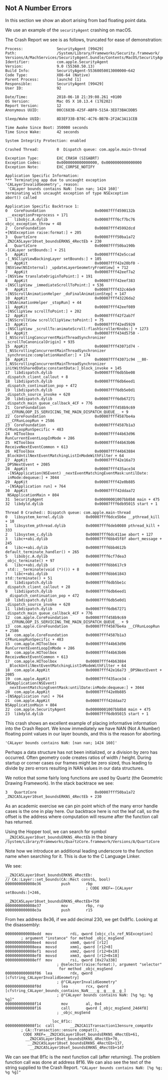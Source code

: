 ## Not A Number Errors

In this section we show an abort arising from bad floating point data.

We use an example of the `securityAgent` crashing on macOS.

The Crash Report we see is as follows, truncated for ease of demonstration:

```
Process:               SecurityAgent [99429]
Path:                  /System/Library/Frameworks/Security.framework/
Versions/A/MachServices/SecurityAgent.bundle/Contents/MacOS/SecurityAgent
Identifier:            com.apple.SecurityAgent
Version:               9.0 (55360.50.13)
Build Info:            SecurityAgent-55360050013000000~642
Code Type:             X86-64 (Native)
Parent Process:        launchd [1]
Responsible:           SecurityAgent [99429]
User ID:               92

Date/Time:             2018-06-18 21:39:08.261 +0100
OS Version:            Mac OS X 10.13.4 (17E202)
Report Version:        12
Anonymous UUID:        00CC683B-425F-ABF0-515A-3ED73BACDDB5

Sleep/Wake UUID:       8D3EF33B-B78C-4C76-BB7B-2F2AC3A11CEB

Time Awake Since Boot: 350000 seconds
Time Since Wake:       42 seconds

System Integrity Protection: enabled

Crashed Thread:        0  Dispatch queue: com.apple.main-thread

Exception Type:        EXC_CRASH (SIGABRT)
Exception Codes:       0x0000000000000000, 0x0000000000000000
Exception Note:        EXC_CORPSE_NOTIFY

Application Specific Information:
*** Terminating app due to uncaught exception
'CALayerInvalidGeometry', reason:
 'CALayer bounds contains NaN: [nan nan; 1424 160]'
terminating with uncaught exception of type NSException
abort() called

Application Specific Backtrace 1:
0   CoreFoundation                      0x00007fff4590132b
 __exceptionPreprocess + 171
1   libobjc.A.dylib                     0x00007fff6cf7bc76
objc_exception_throw + 48
2   CoreFoundation                      0x00007fff45992dcd
+[NSException raise:format:] + 205
3   QuartzCore                          0x00007fff50ba1a72
_ZN2CA5Layer10set_boundsERKNS_4RectEb + 230
4   QuartzCore                          0x00007fff50ba190b
-[CALayer setBounds:] + 251
5   AppKit                              0x00007fff42e5ccad
-[_NSClipViewBackingLayer setBounds:] + 105
6   AppKit                              0x00007fff42e20bf0 -[NSView(NSInternal) _updateLayerGeometryFromView] + 712
7   AppKit                              0x00007fff42eef7a2
-[NSView translateOriginToPoint:] + 191
8   AppKit                              0x00007fff42eef383
-[NSClipView _immediateScrollToPoint:] + 536
9   AppKit                              0x00007fff432c4de9
-[NSScrollAnimationHelper _doFinalAnimationStep] + 147
10  AppKit                              0x00007fff43226da2
-[NSAnimationHelper _stopRun] + 44
11  AppKit                              0x00007fff42eef089
-[NSClipView scrollToPoint:] + 202
12  AppKit                              0x00007fff42f2ab7f
-[NSScrollView scrollClipView:toPoint:] + 75
13  AppKit                              0x00007fff42ed5929
-[NSClipView _scrollTo:animateScroll:flashScrollerKnobs:] + 1273
14  AppKit                              0x00007fff434d5750 -[_NSScrollingConcurrentMainThreadSynchronizer
_scrollToCanonicalOrigin] + 935
15  AppKit                              0x00007fff43071d74 -[_NSScrollingConcurrentMainThreadSynchronizer
_synchronize:completionHandler:] + 174
16  AppKit                              0x00007fff43071c94 __80-[_NSScrollingConcurrentMainThreadSynchronizer
initWithSharedData:constantData:]_block_invoke + 145
17  libdispatch.dylib                   0x00007fff6db5be08
_dispatch_client_callout + 8
18  libdispatch.dylib                   0x00007fff6db6eed1
_dispatch_continuation_pop + 472
19  libdispatch.dylib                   0x00007fff6db5e0d1
_dispatch_source_invoke + 620
20  libdispatch.dylib                   0x00007fff6db67271
_dispatch_main_queue_callback_4CF + 776
21  CoreFoundation                      0x00007fff458b9c69
 __CFRUNLOOP_IS_SERVICING_THE_MAIN_DISPATCH_QUEUE__ + 9
22  CoreFoundation                      0x00007fff4587be4a
 __CFRunLoopRun + 2586
23  CoreFoundation                      0x00007fff4587b1a3
CFRunLoopRunSpecific + 483
24  HIToolbox                           0x00007fff44b63d96
RunCurrentEventLoopInMode + 286
25  HIToolbox                           0x00007fff44b63b06
ReceiveNextEventCommon + 613
26  HIToolbox                           0x00007fff44b63884 _BlockUntilNextEventMatchingListInModeWithFilter + 64
27  AppKit                              0x00007fff42e16a73 _DPSNextEvent + 2085
28  AppKit                              0x00007fff435ace34
 -[NSApplication(NSEvent) _nextEventMatchingEventMask:untilDate:
 inMode:dequeue:] + 3044
29  AppKit                              0x00007fff42e0b885
 -[NSApplication run] + 764
30  AppKit                              0x00007fff42ddaa72
 NSApplicationMain + 804
31  SecurityAgent                       0x00000001007bb8b8 main + 475
32  libdyld.dylib                       0x00007fff6db95015 start + 1

Thread 0 Crashed:: Dispatch queue: com.apple.main-thread
0   libsystem_kernel.dylib        	0x00007fff6dce5b6e __pthread_kill + 10
1   libsystem_pthread.dylib       	0x00007fff6deb0080 pthread_kill + 333
2   libsystem_c.dylib             	0x00007fff6dc411ae abort + 127
3   libc++abi.dylib               	0x00007fff6bb45f8f abort_message + 245
4   libc++abi.dylib               	0x00007fff6bb4612b
default_terminate_handler() + 265
5   libobjc.A.dylib               	0x00007fff6cf7dea3 _objc_terminate() + 97
6   libc++abi.dylib               	0x00007fff6bb617c9
 std::__terminate(void (*)()) + 8
7   libc++abi.dylib               	0x00007fff6bb61843 std::terminate() + 51
8   libdispatch.dylib             	0x00007fff6db5be1c
_dispatch_client_callout + 28
9   libdispatch.dylib             	0x00007fff6db6eed1
 _dispatch_continuation_pop + 472
10  libdispatch.dylib             	0x00007fff6db5e0d1
_dispatch_source_invoke + 620
11  libdispatch.dylib             	0x00007fff6db67271
_dispatch_main_queue_callback_4CF + 776
12  com.apple.CoreFoundation      	0x00007fff458b9c69
 __CFRUNLOOP_IS_SERVICING_THE_MAIN_DISPATCH_QUEUE__ + 9
13  com.apple.CoreFoundation      	0x00007fff4587be4a __CFRunLoopRun + 2586
14  com.apple.CoreFoundation      	0x00007fff4587b1a3
CFRunLoopRunSpecific + 483
15  com.apple.HIToolbox           	0x00007fff44b63d96
RunCurrentEventLoopInMode + 286
16  com.apple.HIToolbox           	0x00007fff44b63b06
ReceiveNextEventCommon + 613
17  com.apple.HIToolbox           	0x00007fff44b63884
 _BlockUntilNextEventMatchingListInModeWithFilter + 64
18  com.apple.AppKit              	0x00007fff42e16a73 _DPSNextEvent + 2085
19  com.apple.AppKit              	0x00007fff435ace34 -[NSApplication(NSEvent)
 _nextEventMatchingEventMask:untilDate:inMode:dequeue:] + 3044
20  com.apple.AppKit              	0x00007fff42e0b885
-[NSApplication run] + 764
21  com.apple.AppKit              	0x00007fff42ddaa72 NSApplicationMain + 804
22  com.apple.SecurityAgent       	0x00000001007bb8b8 main + 475
23  libdyld.dylib                 	0x00007fff6db95015 start + 1
```

This crash shows an excellent example of placing informative information into the Crash Report.  We know immediately we have NAN (Not A Number) floating point values in our layer bounds, and this is the reason for aborting.  

```
'CALayer bounds contains NaN: [nan nan; 1424 160]'
```

Perhaps a data structure has not been initialized, or a division by zero has occurred.  Often geometry code creates ratios of width / height.  During startup or corner cases our frames might be zero sized, thus leading to divide by zero errors resulting in NAN values in our data structures.

We notice that some fairly long functions are used by Quartz (the Geometric Drawing Framework).  In the stack backtrace we see:

```
3   QuartzCore                          0x00007fff50ba1a72
_ZN2CA5Layer10set_boundsERKNS_4RectEb + 230
```

As an academic exercise we can pin point which of the many error handle cases is the one in play here.  Our backtrace here is not the leaf call, so the offset is the address where computation will resume after the function call has returned.

Using the Hopper tool, we can search for symbol `__ZN2CA5Layer10set_boundsERKNS_4RectEb`
in the binary `/System/Library/Frameworks/QuartzCore.framework/Versions/A/QuartzCore`

Note how we introduce an additional leading underscore to the function name when searching for it.  This is due to the C Language Linker.

We see:
```
__ZN2CA5Layer10set_boundsERKNS_4RectEb:        
// CA::Layer::set_bounds(CA::Rect const&, bool)
0000000000008e36         push       rbp
                                    ; CODE XREF=-[CALayer setBounds:]+246,
                                    __ZN2CA5Layer10set_boundsERKNS_4RectEb+750
0000000000008e37         mov        rbp, rsp
0000000000008e3a         push       r15
```

From hex address 8e36, if we add decimal 230, we get 0x8f1c.  Looking at the disassembly:

```
0000000000008edd  mov        rdi, qword [objc_cls_ref_NSException]
       ; argument "instance" for method _objc_msgSend
0000000000008ee4  movsd      xmm0, qword [r12]
0000000000008eea  movsd      xmm1, qword [r12+8]
0000000000008ef1  movsd      xmm2, qword [r12+0x10]
0000000000008ef8  movsd      xmm3, qword [r12+0x18]
0000000000008eff  mov        rsi, qword [0x27a338]
                       ; @selector(raise:format:), argument "selector"
                        for method _objc_msgSend
0000000000008f06  lea        rdx, qword [cfstring_CALayerInvalidGeometry]
                       ; @"CALayerInvalidGeometry"
0000000000008f0d         lea        rcx, qword [cfstring_CALayer_bounds_contains_NaN____g__g___g__g_]
                       ; @"CALayer bounds contains NaN: [%g %g; %g %g]"
0000000000008f14         mov        al, 0x4
0000000000008f16         call       qword [_objc_msgSend_24d4f8]
                       ; _objc_msgSend

                     loc_8f1c:
0000000000008f1c  call       __ZN2CA11Transaction13ensure_compatEv
       ; CA::Transaction::ensure_compat(),
        CODE XREF=__ZN2CA5Layer10set_boundsERKNS_4RectEb+61,
         __ZN2CA5Layer10set_boundsERKNS_4RectEb+70,
          __ZN2CA5Layer10set_boundsERKNS_4RectEb+137,
           __ZN2CA5Layer10set_boundsERKNS_4RectEb+147
```

We can see that 8f1c is the next function call (after returning).  The problem function call was done at address 8f16.  We can also see the text of the string supplied to the Crash Report.
`"CALayer bounds contains NaN: [%g %g; %g %g]"`
